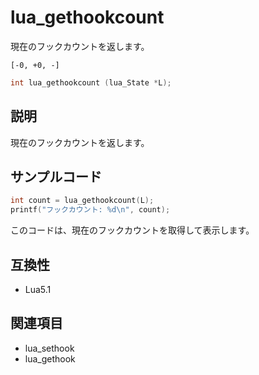 # lua_gethookcount

現在のフックカウントを返します。

`[-0, +0, -]`

```c
int lua_gethookcount (lua_State *L);
```

## 説明

現在のフックカウントを返します。

## サンプルコード

```c
int count = lua_gethookcount(L);
printf("フックカウント: %d\n", count);
```

このコードは、現在のフックカウントを取得して表示します。

## 互換性

- Lua5.1

## 関連項目

- lua_sethook
- lua_gethook